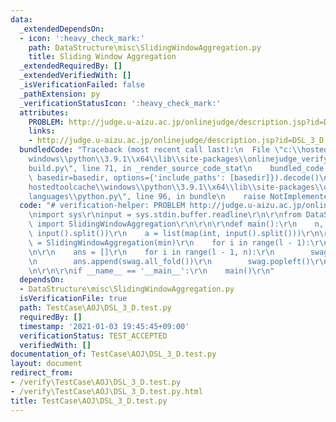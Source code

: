 ```yaml
---
data:
  _extendedDependsOn:
  - icon: ':heavy_check_mark:'
    path: DataStructure\misc\SlidingWindowAggregation.py
    title: Sliding Window Aggregation
  _extendedRequiredBy: []
  _extendedVerifiedWith: []
  _isVerificationFailed: false
  _pathExtension: py
  _verificationStatusIcon: ':heavy_check_mark:'
  attributes:
    PROBLEM: http://judge.u-aizu.ac.jp/onlinejudge/description.jsp?id=DSL_3_D
    links:
    - http://judge.u-aizu.ac.jp/onlinejudge/description.jsp?id=DSL_3_D
  bundledCode: "Traceback (most recent call last):\n  File \"c:\\hostedtoolcache\\\
    windows\\python\\3.9.1\\x64\\lib\\site-packages\\onlinejudge_verify\\documentation\\\
    build.py\", line 71, in _render_source_code_stat\n    bundled_code = language.bundle(stat.path,\
    \ basedir=basedir, options={'include_paths': [basedir]}).decode()\n  File \"c:\\\
    hostedtoolcache\\windows\\python\\3.9.1\\x64\\lib\\site-packages\\onlinejudge_verify\\\
    languages\\python.py\", line 96, in bundle\n    raise NotImplementedError\nNotImplementedError\n"
  code: "# verification-helper: PROBLEM http://judge.u-aizu.ac.jp/onlinejudge/description.jsp?id=DSL_3_D\r\
    \nimport sys\r\ninput = sys.stdin.buffer.readline\r\n\r\nfrom DataStructure.misc.SlidingWindowAggregation\
    \ import SlidingWindowAggregation\r\n\r\n\r\ndef main():\r\n    n, l = map(int,\
    \ input().split())\r\n    a = list(map(int, input().split()))\r\n\r\n    swag\
    \ = SlidingWindowAggregation(min)\r\n    for i in range(l - 1):\r\n        swag.append(a[i])\r\
    \n\r\n    ans = []\r\n    for i in range(l - 1, n):\r\n        swag.append(a[i])\r\
    \n        ans.append(swag.all_fold())\r\n        swag.popleft()\r\n\r\n    print(*ans)\r\
    \n\r\n\r\nif __name__ == '__main__':\r\n    main()\r\n"
  dependsOn:
  - DataStructure\misc\SlidingWindowAggregation.py
  isVerificationFile: true
  path: TestCase\AOJ\DSL_3_D.test.py
  requiredBy: []
  timestamp: '2021-01-03 19:45:45+09:00'
  verificationStatus: TEST_ACCEPTED
  verifiedWith: []
documentation_of: TestCase\AOJ\DSL_3_D.test.py
layout: document
redirect_from:
- /verify\TestCase\AOJ\DSL_3_D.test.py
- /verify\TestCase\AOJ\DSL_3_D.test.py.html
title: TestCase\AOJ\DSL_3_D.test.py
---
```

